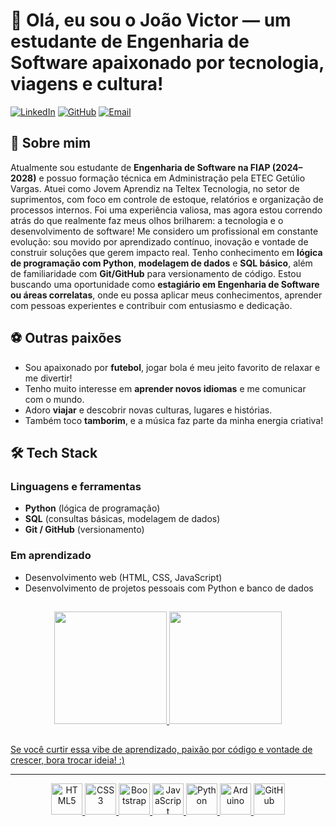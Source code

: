 # 👋 Olá, eu sou o João Victor — um estudante de Engenharia de Software apaixonado por tecnologia, viagens e cultura!

[![LinkedIn](https://img.shields.io/badge/LinkedIn-João%20Victor%20Ferreira-blue?logo=linkedin)](https://www.linkedin.com/in/joao-victor-ferreira-500b71289/)
[![GitHub](https://img.shields.io/badge/GitHub-oVictorFerreira-181717?logo=github)](https://github.com/oVictorFerreira)
[![Email](https://img.shields.io/badge/E--mail-joao.ferreira362%40outlook.com-red?logo=gmail)](mailto:joao.ferreira362@outlook.com)

## 💬 Sobre mim

Atualmente sou estudante de **Engenharia de Software na FIAP (2024–2028)** e possuo formação técnica em Administração pela ETEC Getúlio Vargas. Atuei como Jovem Aprendiz na Teltex Tecnologia, no setor de suprimentos, com foco em controle de estoque, relatórios e organização de processos internos. Foi uma experiência valiosa, mas agora estou correndo atrás do que realmente faz meus olhos brilharem: a tecnologia e o desenvolvimento de software! Me considero um profissional em constante evolução: sou movido por aprendizado contínuo, inovação e vontade de construir soluções que gerem impacto real. Tenho conhecimento em **lógica de programação com Python**, **modelagem de dados** e **SQL básico**, além de familiaridade com **Git/GitHub** para versionamento de código. Estou buscando uma oportunidade como **estagiário em Engenharia de Software ou áreas correlatas**, onde eu possa aplicar meus conhecimentos, aprender com pessoas experientes e contribuir com entusiasmo e dedicação.

## ⚽ Outras paixões

- Sou apaixonado por **futebol**, jogar bola é meu jeito favorito de relaxar e me divertir!
- Tenho muito interesse em **aprender novos idiomas** e me comunicar com o mundo.
- Adoro **viajar** e descobrir novas culturas, lugares e histórias.
- Também toco **tamborim**, e a música faz parte da minha energia criativa!

## 🛠️ Tech Stack

### Linguagens e ferramentas
- **Python** (lógica de programação)
- **SQL** (consultas básicas, modelagem de dados)
- **Git / GitHub** (versionamento)

### Em aprendizado
- Desenvolvimento web (HTML, CSS, JavaScript)
- Desenvolvimento de projetos pessoais com Python e banco de dados

##

  <div align="center">
    <a href="https://github.com/oVictorFerreira">
    <img height="180em" src="https://github-readme-stats.vercel.app/api?username=oVictorFerreira&show_icons=true&theme=dark&include_all_commits=true&count_private=true">
    <img height="180em" src="https://github-readme-stats.vercel.app/api/top-langs/?username=oVictorFerreira&layout=compact&langs_count=16&theme=dark">
  </div>

##

Se você curtir essa vibe de aprendizado, paixão por código e vontade de crescer, bora trocar ideia! :)

---

<div align="center">
  <img height="50em" src="https://camo.githubusercontent.com/6647554cf19482c32acc6a6a3b8bd68b845fafabd474595e7e92dead3075c3ea/68747470733a2f2f63646e2e6a7364656c6976722e6e65742f67682f64657669636f6e732f64657669636f6e2f69636f6e732f68746d6c352f68746d6c352d6f726967696e616c2e737667" alt="HTML5">
  <img height="50em" src="https://camo.githubusercontent.com/4eaf7f26830ffa4bc4c4502a24e9be29fa2796208648a805e8f610da811aeb05/68747470733a2f2f63646e2e6a7364656c6976722e6e65742f67682f64657669636f6e732f64657669636f6e2f69636f6e732f637373332f637373332d6f726967696e616c2e737667" alt="CSS3">
  <img height="50em" src="https://camo.githubusercontent.com/b757f08684d4442218bd04f3bb04cc0e142d0551619c678ff44304027085bb47/68747470733a2f2f63646e2e6a7364656c6976722e6e65742f67682f64657669636f6e732f64657669636f6e2f69636f6e732f626f6f7473747261702f626f6f7473747261702d6f726967696e616c2e737667" alt="Bootstrap">
  <img height="50em" src="https://camo.githubusercontent.com/426c1121b29abc64a6b1af1e3aa3091abb38e39c87054720b765af1425c74e7f/68747470733a2f2f63646e2e6a7364656c6976722e6e65742f67682f64657669636f6e732f64657669636f6e2f69636f6e732f6a6176617363726970742f6a6176617363726970742d6f726967696e616c2e737667" alt="JavaScript">
  <img height="50em" src="https://cdn.jsdelivr.net/gh/devicons/devicon@latest/icons/python/python-original.svg" alt="Python">
  <img height="50em" src="https://cdn.jsdelivr.net/gh/devicons/devicon@latest/icons/arduino/arduino-original.svg" alt="Arduino">
  <img height="50em" src="https://camo.githubusercontent.com/2e3402a95bea6acba7dd5d26566d797607b63a6bdec43942c8286fbf7db4a177/68747470733a2f2f63646e2e6a7364656c6976722e6e65742f67682f64657669636f6e732f64657669636f6e2f69636f6e732f6769746875622f6769746875622d6f726967696e616c2e737667" alt="GitHub">
</div>

